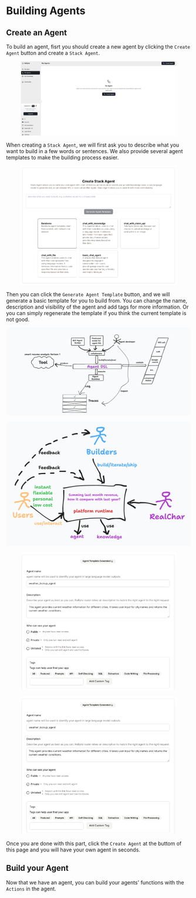 # Building Agents

## 

## Create an Agent

To build an agent, fisrt you should create a new agent by clicking the `Create Agent` button and create a `Stack Agent`.

<figure><img src=".gitbook/assets/images/4.png" alt=""><figcaption></figcaption></figure>

When creating a `Stack Agent`, we will first ask you to describe what you want to build in a few words or sentences. We also provide several agent templates to make the building process easier.

<figure><img src=".gitbook/assets/images/5.png" alt=""><figcaption></figcaption></figure>

Then you can click the `Generate Agent Template` button, and we will generate a basic template for you to build from. You can change the name, description and  visibility of the agent and add tags for more information. Or you can simply regenerate the template if you think the current template is not good. 

![](.gitbook/assets/images/2.png)

![](images/1.png)

<figure><img src=".gitbook/assets/images/6.png" alt=""><figcaption></figcaption></figure>

<figure><img src="images/6.png" alt=""><figcaption></figcaption></figure>


Once you are done with this part, click the `Create Agent` at the buttom of this page and you will have your own agent in seconds.

## Build your Agent

Now that we have an agent, you can build your agents' functions with the `Actions` in the agent.



